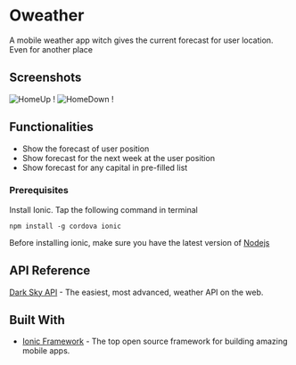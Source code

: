 # Oweather

A mobile weather app witch gives the current forecast for user location. Even for another place

## Screenshots

![HomeUp !](screenshots/homeUp.jpg "Current forecast")
![HomeDown !](screenshots/homeDown.jpg "Current forecast")

## Functionalities 

- Show the forecast of user position
- Show forecast for the next week at the user position
- Show forecast for any capital in pre-filled list

### Prerequisites

Install Ionic. Tap the following command in terminal
```
npm install -g cordova ionic
```

Before installing ionic, make sure you have the latest version of [Nodejs](https://nodejs.org/)

## API Reference

[Dark Sky API](https://darksky.net/dev/) - The easiest, most advanced, weather API on the web.

## Built With

* [Ionic Framework](https://ionicframework.com) - The top open source framework for building amazing mobile apps. 
